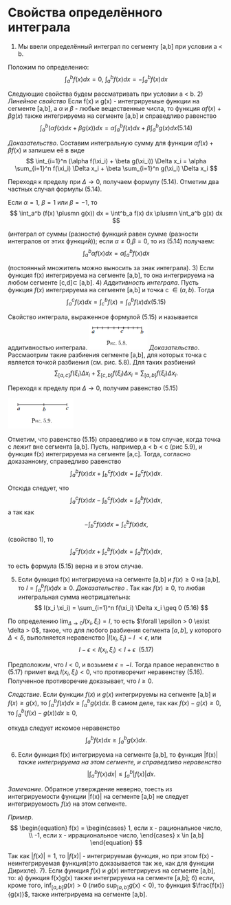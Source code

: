 # Свойства определённого интеграла

1) Мы ввели определённый интеграл по сегменту [a,b] при условии a < b.

Положим по определению:
$$
    \int_a^b f(x) dx = 0, \ \int_a^b f(x) dx = -\int_a^b f(x) dx
$$

Следующие свойства будем рассматривать при условии a < b.
2) _Линейное свойство_
   Если f(x) и g(x) - интегрируемые функции на сегменте [a,b], а $\alpha$ и $\beta$ - любые вещественные числа, то функция $\alpha f(x)$ + $\beta g(x)$ также интегрируема на сегменте [a,b] и справедливо равенство
$$
    \int_a^b (\alpha f(x) dx + \beta g(x)) dx = \alpha \int_a^b f(x) dx + \beta \int_a^b g(x) dx (5.14)
$$

_Доказательство_. Составим интегральную сумму для функции $\alpha f(x) + \beta f(x)$ и запишем её в виде
$$
    \int_{i=1}^n (\alpha f(\xi_i) + \beta g(\xi_i)) \Delta x_i = \alpha \sum_{i=1}^n f(\xi_i) \Delta x_i + \beta \sum_{i=1}^n g(\xi_i) \Delta x_i
$$

Переходя к пределу при $\Delta \to 0$, получаем формулу (5.14).
Отметим два частных случая формулы (5.14).

Если $\alpha = 1$, $\beta = 1$ или $\beta = -1$, то 
$$
    \int_a^b (f(x) \plusmn g(x)) dx = \int^b_a f(x) dx \plusmn \int_a^b g(x) dx
$$

(интеграл от суммы (разности) функций равен сумме (разности интегралов от этих функций));
если $\alpha \neq 0$,$\beta = 0$, то из (5.14) получаем:
$$
    \int_a^b \alpha f(x) dx = \alpha \int^b_a f(x) dx
$$

(постоянный множитель можно выносить за знак интеграла).
3) Если функция f(x) интегрируема на сегменте [a,b], то она интегрируема на любом сегменте [c,d]$\subset$ [a,b].
4) _Аддитивность интеграла_.
Пусть функция $f(x)$ интегрируема на сегменте [a,b] и точка c $\in (a,b)$. Тогда
$$
    \int_a^c f(x) dx = \int_c^b f(x) = \int_a^b f(x) dx  (5.15)
$$

Свойство интеграла, выраженное формулой (5.15) и называется аддитивностью интеграла.
![](../Картинки/Рис%205.8.png)
_Доказательство_. Рассмаотрим такие разбиения сегменте [a,b], для которых точка c является точкой разбиения (см. рис. 5.8).
Для таких разбиений
$$
    \sum_{[a,c]} f(\xi_i)\Delta x_i + \sum_{[c,b]} f(\xi_i) \Delta x_i = \sum_{[a,b]} f(\xi_i)\Delta x_i.
$$

Переходя к пределу при $\Delta \to 0$, получим равенство (5.15)

![](../Картинки/Рис%205.9.png)

Отметим, что равенство (5.15) справедливо и в том случае, когда точка c лежит вне сегмента [a,b]. Пусть, например,a < b < c (рис 5.9), и функция f(x) интегрируема на сегменте [a,c]. Тогда, согласно доказанному, справедливо равенство
$$
    \int_a^b f(x) dx + \int_b^c f(x) dx = \int_a^c f(x) dx.
$$

Отсюда следует, что 
$$
    \int_a^c f(x) dx - \int_b^c f(x) dx = \int_a^b f(x) dx,
$$
а так как 
$$
    - \int^c_b f(x) dx = \int_c^b f(x)dx,
$$

(свойство 1), то 
$$
    \int_a^c f(x) dx + \int_c^b f(x) dx = \int_a^b f(x) dx,
$$

то есть формула (5.15) верна и в этом случае.

5) Если функция f(x) интегрируема на сегменте [a,b] и $f(x) \geq 0$ на [a,b], то $I = \int_a^b f(x) dx \geq 0$.
_Доказательство_ . Так как $f(x) \geq 0$, то любая интегральная сумма неотрицательна:
$$
    I(x_i \xi_i) = \sum_{i=1}^n f(\xi_i) \Delta x_i \geq 0 (5.16)
$$


По определению $\lim_{\Delta \to 0} I(x_i,\xi_i) = I$, то есть $\forall \epsilon > 0 \exist \delta > 0$, такое, что для любого разбиения сегмента $[a,b]$, у которого $\Delta < \delta$, выполняется неравенство $|I(x_i,\xi_i) - I \  < \epsilon$, или 
$$
    I - \epsilon < I(x_i,\xi_i) < I +\epsilon \ \   (5.17)
$$

Предположим, что $I < 0$, и возьмем $\epsilon = -I$. Тогда правое неравенство в (5.17) примет вид $I(x_i,\xi_i) < 0$, что противоречит неравенству (5.16). Полученное противоречие доказывает, что $I \geq 0$.

_Следствие_. Если функции $f(x)$ и $g(x)$ интегрируемы на сегменте [a,b] и $f(x) \geq g(x)$, то $\int_a^b f(x) dx \geq \int_a^b g(x) dx$.
В самом деле, так как $f(x) - g(x) \geq 0$, то $\int_a^b (f(x) - g(x)) dx \geq 0$,

откуда следует искомое неравенство 
$$
    \int_a^b f(x) dx \geq \int_a^b g(x) dx.
$$

6) Если функция f(x) интегрируема на сегменте [a,b], то функция |f(x)| _также интегрируема на этом сегменте, и справедливо неравенство_
$$
    |\int_a^b f(x) dx| \leq \int_a^b |f(x)| dx.
$$

_Замечание_. Обратное утверждение неверно, тоесть из интегрируемости функции |f(x)| на сегменте [a,b] не следует интегрируемость $f(x)$ на этом сегменте.

_Пример_.
$$
    \begin{equation} 
        f(x) = \begin{cases} 
            1, если x - рациональное число, \\ 
           -1, если x - иррациональное число,
        \end{cases}
        x \in [a,b]
    \end{equation}
$$

Так как $|f(x)| = 1$, то $|f(x)|$ - интегрируемая функция, но при этом f(x) - неинтегрируемая функция(это доказывается так же, как для функции Дирихле).
7). Если функция $f(x)$ и $g(x)$ интегрируеvs на сегменте [a,b], то:
а) функция f(x)g(x) также интегрируема на сегменте [a,b];
б) если, кроме того, $\inf_{[a,b]} g(x) > 0$ (либо $\sup_{[a,b]} g(x) < 0$), то функция $\frac{f(x)}{g(x)}$, также интегрируема на сегменте [a,b].

